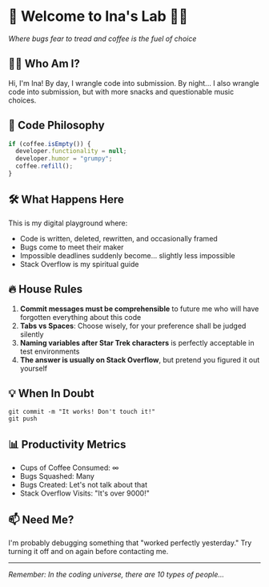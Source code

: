 # 🚀 Welcome to Ina's Lab 👩‍💻

*Where bugs fear to tread and coffee is the fuel of choice*

## 👩‍💻 Who Am I?

Hi, I'm Ina! By day, I wrangle code into submission. By night... I also wrangle code into submission, but with more snacks and questionable music choices.

## 🧠 Code Philosophy

```javascript
if (coffee.isEmpty()) {
  developer.functionality = null;
  developer.humor = "grumpy";
  coffee.refill();
}
```

## 🛠️ What Happens Here

This is my digital playground where:

- Code is written, deleted, rewritten, and occasionally framed
- Bugs come to meet their maker
- Impossible deadlines suddenly become... slightly less impossible
- Stack Overflow is my spiritual guide

## 🔥 House Rules

1. **Commit messages must be comprehensible** to future me who will have forgotten everything about this code
2. **Tabs vs Spaces**: Choose wisely, for your preference shall be judged silently
3. **Naming variables after Star Trek characters** is perfectly acceptable in test environments
4. **The answer is usually on Stack Overflow**, but pretend you figured it out yourself

## 💡 When In Doubt

```
git commit -m "It works! Don't touch it!"
git push
```

## 📊 Productivity Metrics

- Cups of Coffee Consumed: ∞
- Bugs Squashed: Many
- Bugs Created: Let's not talk about that
- Stack Overflow Visits: "It's over 9000!"

## 📫 Need Me?

I'm probably debugging something that "worked perfectly yesterday." Try turning it off and on again before contacting me.

---

*Remember: In the coding universe, there are 10 types of people...*
